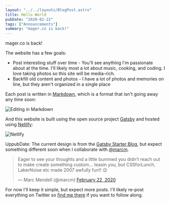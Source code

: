 ```yaml
---
layout: "../../layouts/BlogPost.astro"
title: Hello World
pubDate: "2020-02-22"
tags: ["Announcements"]
summary: "mager.co is back!"
---
```


mager.co is back!

The website has a few goals:

- Post interesting stuff over time - You'll see anything I'm passionate about at the time. I'll likely most a lot about music, cooking, and coding. I love taking photos so this site will be media-rich.
- Backfill old content and photos - I have a lot of photos and memories on line, but they aren't organized in a single place

Each post is written in [Markdown](https://en.wikipedia.org/wiki/Markdown), which is a format that isn't going away any time soon:

![Editing in Markdown](../../src/images/blog/2020-02-22-hello-world/md.png)

And this website is built using the open source project [Gatsby](https://www.gatsbyjs.org) and hosted using [Netlify](https://netlify.com):

![Netlify](../../src/images/blog/2020-02-22-hello-world/netlify.png)

UppubDate: The current design is from the [Gatsby Starter Blog](https://www.gatsbyjs.org/starters/gatsbyjs/gatsby-starter-blog/), but expect something different soon when I collaborate with [@marcm](https://twitter.com/marcm).

<blockquote class="twitter-tweet"><p lang="en" dir="ltr">Eager to see your thoughts and a little bummed you didn’t reach out to make create something custom... teasin you, but CSSforLunch, LakerNoise etc made 2007 awfully fun!! 😉</p>&mdash; Marc Mendell (@marcm) <a href="https://twitter.com/marcm/status/1231287050634027010?ref_src=twsrc%5Etfw">February 22, 2020</a></blockquote>

For now I'll keep it simple, but expect more posts. I'll likely re-post everything on Twitter so [find me there](https://twitter.com/mager) if you want to follow along.
